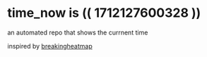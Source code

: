 # time_now is (( 1712127600328 ))

an automated repo that shows the currnent time

inspired by [breakingheatmap](https://github.com/breakingheatmap/breakingheatmap)